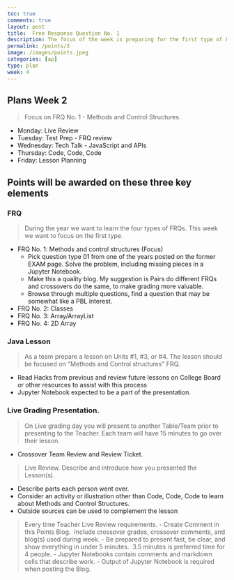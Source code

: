 ```yaml
---
toc: true
comments: true
layout: post
title:  Free Response Question No. 1 
description: The focus of the week is preparing for the first type of FRQ question tested by College Board.  A great deal of energy should be spent on researching and preparing a lesson on the Methods and Control Structures topic.
permalink: /points/3
image: /images/points.jpeg
categories: [ap]
type: plan
week: 4
---
```


## Plans Week 2
> Focus on FRQ No. 1 - Methods and Control Structures.
- Monday: Live Review
- Tuesday: Test Prep - FRQ review
- Wednesday: Tech Talk - JavaScript and APIs
- Thursday: Code, Code, Code
- Friday: Lesson Planning


## Points will be awarded on these three key elements

### FRQ
> During the year we want to learn the four types of FRQs. This week we want to focus on the first type.
- FRQ No. 1: Methods and control structures (Focus)
    - Pick question type 01 from one of the years posted on the former EXAM page.  Solve the problem, including missing pieces in a Jupyter Notebook.  
    - Make this a quality blog.  My suggestion is Pairs do different FRQs and crossovers do the same, to make grading more valuable.
    - Browse through multiple questions, find a question that may be somewhat like a PBL interest.
- FRQ No. 2: Classes
- FRQ No. 3: Array/ArrayList
- FRQ No. 4: 2D Array 

### Java Lesson
> As a team prepare a lesson on Units #1, #3, or #4.   The lesson should be focused on "Methods and Control structures" FRQ.
- Read Hacks from previous and review future lessons on College Board or other resources to assist with this process
- Jupyter Notebook expected to be a part of the presentation.

### Live Grading Presentation.  
> On Live grading day you will present to another Table/Team prior to presenting to the Teacher.  Each team will have 15 minutes to go over their lesson.
- Crossover Team Review and Review Ticket. 
    
> Live Review.  Describe and introduce how you presented the Lesson(s).  
- Describe parts each person went over.
- Consider an activity or illustration other than Code, Code, Code to learn about Methods and Control Structures.
- Outside sources can be used to complement the lesson

> Every time Teacher Live Review requirements.
    - Create Comment in this Points Blog.  Include crossover grades, crossover comments, and blog(s) used during week.
    - Be prepared to present fast, be clear, and show everything in under 5 minutes.  3.5 minutes is preferred time for 4 people.
    - Jupyter Notebooks contain comments and markdown cells that describe work.
    - Output of Jupyter Notebook is required when posting the Blog.
